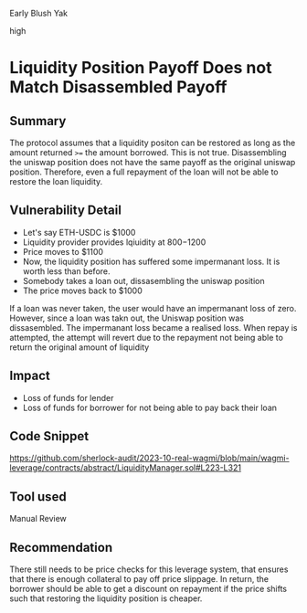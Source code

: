 Early Blush Yak

high

# Liquidity Position Payoff Does not Match Disassembled Payoff
## Summary

The protocol assumes that a liquidity positon can be restored as long as the amount returned `>=` the amount borrowed. This is not true. Disassembling the uniswap position does not have the same payoff as the original uniswap position. Therefore, even a full repayment of the loan will not be able to restore the loan liquidity.

## Vulnerability Detail

- Let's say ETH-USDC is $1000
- Liquidity provider provides lqiuidity at $800-$1200
- Price moves to $1100
- Now, the liquidity position has suffered some impermanant loss. It is worth less than before.
- Somebody takes a loan out, dissasembling the uniswap position
- The price moves back to $1000

If a loan was never taken, the user would have an impermanant loss of zero. However, since a loan was takn out, the Uniswap position was dissasembled. The impermanant loss became a realised loss. When repay is attempted, the attempt will revert due to the repayment not being able to return the original amount of liquidity

## Impact

- Loss of funds for lender
- Loss of funds for borrower for not being able to pay back their loan

## Code Snippet

https://github.com/sherlock-audit/2023-10-real-wagmi/blob/main/wagmi-leverage/contracts/abstract/LiquidityManager.sol#L223-L321

## Tool used

Manual Review

## Recommendation

There still needs to be price checks for this leverage system, that ensures that there is enough collateral to pay off price slippage. In return, the borrower should be able to get a discount on repayment if the price shifts such that restoring the liquidity position is cheaper.
